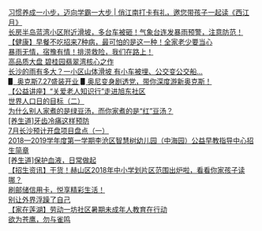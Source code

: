   
[习惯养成一小步，迈向学霸一大步 | 俏江南打卡有礼，邀您带孩子一起读《西江月》](http://www.dianyue.me/archives/431/o78rebiqgkng3z4j/)  
[长房半岛蓝湾小区附近滑坡，多台车被砸！气象台连发暴雨预警，注意防范！](http://www.dianyue.me/archives/480/6ezgvpivunsfodzq/)  
[【健康】早餐不吃招来7种病，最可怕的是这一种！全家老少要当心](http://www.dianyue.me/archives/391/9j25m7baqozlhxq9/)  
[暴雨无情，宿豫有情！排涝救险，我们在路上！](http://www.dianyue.me/archives/715/s3ompe8a8fez8ixf/)  
[高品质大盘 碧桂园翡翠湾核心之作](http://www.dianyue.me/archives/195/xkwondsi2z02d486/)  
[长沙的雨有多大？一小区山体滑坡 有小车被埋、公交变公交船…](http://www.dianyue.me/archives/225/49qd9cxrcypsnlah/)  
[▋ 奥克斯7.27盛装开业 ▋奥尼变身剧透党，带你深度游新奥克斯！](http://www.dianyue.me/archives/590/pc4qg6qukbo73fx4/)  
[【公益讲座】“关爱老人知识行”走进旭东社区](http://www.dianyue.me/archives/752/l9u22kyt2ni913ag/)  
[世界人口日的目标（二）](http://www.dianyue.me/archives/210/oypr05yiled3egsu/)  
[为什么别人家煮的是绿豆汤，而你家煮的是“红”豆汤？](http://www.dianyue.me/archives/503/qdbsbp7bdeouxa7t/)  
[[养生道]牙齿冷痛这样预防](http://www.dianyue.me/archives/203/6uqzpm8q41mgats6/)  
[7月长沙预计开盘项目盘点（一）](http://www.dianyue.me/archives/820/xcejerpdqnfydigu/)  
[2018—2019学年度第一学期李沧区智慧树幼儿园（中海园）公益早教指导中心招生简章](http://www.dianyue.me/archives/705/hgqh4i5mw3b8terp/)  
[[养生道]保护血液，日常做起](http://www.dianyue.me/archives/210/oww95keuhyn28yl4/)  
[【招生资讯】干货！赫山区2018年中小学划片区范围出炉啦，看看你家孩子读哪？](http://www.dianyue.me/archives/711/3t4xb61nhss45e7l/)  
[刷邮储信用卡，悦享精彩生活！](http://www.dianyue.me/archives/104/n7v6t9bidp90tow4/)  
[别让外界浮躁了自己](http://www.dianyue.me/archives/600/j00p9uduxnq3w7jx/)  
[【家在莲湖】劳动一坊社区暑期未成年人教育在行动](http://www.dianyue.me/archives/284/ozuprn2q0s9hagqs/)  
[欲为苍鹰，勿与雀鸣](http://www.dianyue.me/archives/593/4rb2k1ub84hzlwlo/)